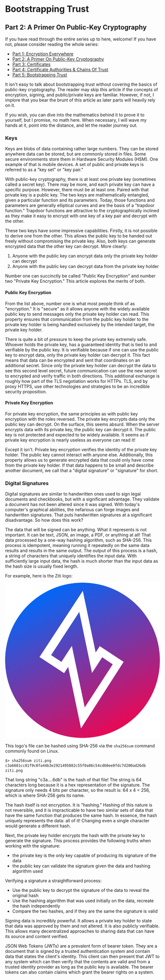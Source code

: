 # Bootstrapping Trust

## Part 2: A Primer On Public-Key Cryptography

If you have read through the entire series up to here, welcome! If you
have not, please consider reading the whole series:

- [Part 1: Encryption Everywhere](./part-01.encryption-everywhere.md)
- [Part 2: A Primer On Public-Key Cryptography](./part-02.a-primer-on-public-key-cryptography.md)
- [Part 3: Certificates](./part-03.certificates.md)
- [Part 4: Certificate Authorities & Chains Of Trust](./part-04.certificate-authorities-and-chains-of-trust.md)
- [Part 5: Bootstrapping Trust](./part-05.bootstrapping-trust.md)

It isn't easy to talk about bootstrapping trust without covering the
basics of public-key cryptography. The reader may skip this article if
the concepts of encryption, signing, and public/private keys are
familiar. However, if not, I implore that you bear the brunt of this
article as later parts will heavily rely on it.

If you wish, you can dive into the mathematics behind it to prove it to
yourself, but I promise, no math here. When necessary, I will wave my
hands at it, point into the distance, and let the reader journey out.

### Keys

Keys are blobs of data containing rather large numbers. They can be
stored anywhere data can be stored, but are commonly stored in files.
Some secure environments store them in Hardware Security Modules (HSM).
One example of that is mobile devices. A set of public and private keys
is referred to as a "key set" or "key pair."

With public-key cryptography, there is at least one private key
(sometimes called a secret key). There may be more, and each private key
can have a specific purpose. However, there must be at least one. Paired
with that private key is a public key. The two keys are mathematically
entangled, given a particular function and its parameters. Today, those
functions and parameters are generally elliptical curves and are the
basis of a "trapdoor function." Trapdoor functions are attractive to the
cryptographically inclined as they make it easy to encrypt with one key
of a key pair and decrypt with the other.

These two keys have some impressive capabilities. Firstly, it is not
possible to derive one from the other. This allows the public key to be
handed out freely without compromising the private key. Also, both keys
can generate encrypted data that the other key can decrypt. More
clearly:

1. Anyone with the public key can encrypt data only the private key
   holder can decrypt
2. Anyone with the public key can decrypt data from the private key
   holder

Number one can succinctly be called "Public Key Encryption" and number
two "Private Key Encryption." This article explores the merits of both.

#### Public Key Encryption

From the list above, number one is what most people think of as
"encryption." It is "secure" as it allows anyone with the widely
available public key to send messages only the private key holder can
read. This property ensures that communication from the public key
holder to the private key holder is being handled exclusively by the
intended target, the private key holder.

There is quite a bit of pressure to keep the private key extremely safe.
Whoever holds the private key, has a guaranteed identity that is tied to
and verifiable by the public key. It is verifiable because if one can
use the public key to encrypt data, only the private key holder can
decrypt it. This fact means that data can be encrypted and sent that
coordinates on an additional secret. Since only the private key holder
can decrypt the data to see this second level secret, future
communication can use the new secret to encrypted and verify traffic in
both directions. This additional exchange is roughly how part of the TLS
negotiation works for HTTPs. TLS, and by proxy HTTPS, use other
technologies and strategies to be an incredible security proposition.

#### Private Key Encryption

For private key encryption, the same principles as with public key
encryption with the roles reversed. The private key encrypts data only
the public key can decrypt. On the surface, this seems absurd. When the
server encrypts data with its private key, the public key can decrypt
it. The public key is not protected and expected to be widely available.
It seems as if private key encryption is nearly useless as everyone can
read it!

Except it isn't. Private key encryption verifies the identity of the
private key holder. The public key cannot interact with anyone else.
Additionally, this property allows us to generate encrypted data that
could only have come from the private key holder. If that data happens
to be small and describe another document, we call that a "digital
signature" or "signature" for short.

### Digital Signatures

Digital signatures are similar to handwritten ones used to sign legal
documents and checkbooks, but with a significant advantage. They
validate a document has not been altered since it was signed. With
today's computer's graphical abilities, the nefarious can forge images
and handwritten signatures. That puts handwritten signatures at a
significant disadvantage. So how does this work?

The data that will be signed can be anything. What it represents is not
important. It can be text, JSON, an image, a PDF, or anything at all!
That data processed by a one-way hashing algorithm, such as SHA-256.
This process is idempotent, meaning running it repeatedly on the same
data results and results in the same output. The output of this process
is a hash, a string of characters that uniquely identifies the input
data. With sufficiently large input data, the hash is much shorter than
the input data as the hash size is usually fixed length.

For example, here is the Ziti logo:

![Image of a simple mesh](./images/ziti.png)

This logo's file can be hashed using SHA-256 via the `sha256sum` command
commonly found on Linux.

```
$> sha256sum ziti.png
c3a6681cc81f9c0fa44b3e2921495882c55f0a86c54cd60ee0fdc7d200ad26db  ziti.png
```

That long string "c3a....6db" is the hash of that file! The string is 64
characters long because it is a hex representation of the signature. The
signature only needs 4 bits per character, so the result is: 64 x 4 =
256, which is where SHA-256 gets its name.

The hash itself is not encryption. It is "hashing." Hashing of this
nature is not reversible, and it is impracticable to have two similar
sets of data that have the same function that produces the same hash. In
essence, the hash uniquely represents the data: all of it! Changing even
a single character would generate a different hash.

Next, the private key holder encrypts the hash with the private key to
generate the signature. This process provides the following truths when
working with the signature:

- the private key is the only key capable of producing its signature of
  the data
- the public key can validate the signature given the data and hashing
  algorithm used

Verifying a signature a straightforward process:

- Use the public key to decrypt the signature of the data to reveal the
  original hash
- Use the hashing algorithm that was used initially on the data,
  recreate the hash independently
- Compare the two hashes, and if they are the same the signature is
  valid

Signing data is incredibly powerful. It allows a private key holder to
state that data was approved by them and not altered. It is also
publicly verifiable. This allows many decentralized approaches to
sharing data that can have its source and content verified.

JSON Web Tokens (JWTs) are a prevalent form of bearer token. They are a
document that is signed by a trusted authentication system and contain
data that states the client's identity. This client can then present
that JWT to any system which can then verify that the contents are valid
and from a trusted identity provider as long as the public key is
available. The bearer tokens can also contain claims which grant the
bearer rights on a system.
